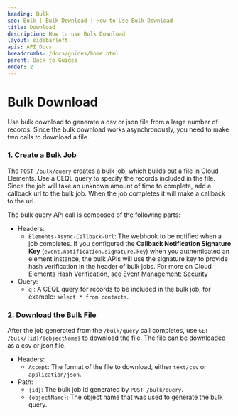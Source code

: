 ```yaml
---
heading: Bulk
seo: Bulk | Bulk Download | How to Use Bulk Download
title: Download
description: How to use Bulk Download
layout: sidebarleft
apis: API Docs
breadcrumbs: /docs/guides/home.html
parent: Back to Guides
order: 2
---
```


# Bulk Download

Use bulk download to generate a csv or json file from a large number of records. Since the bulk download works asynchronously, you need to make two calls to download a file.

### 1. Create a Bulk Job
The `POST /bulk/query` creates a bulk job, which builds out a file in Cloud Elements. Use a CEQL query to specify the records included in the file. Since the job will take an unknown amount of time to complete, add a callback url to the bulk job. When the job completes it will make a callback to the url.

The bulk query API call is composed of the following parts:

- Headers:
  - `Elements-Async-Callback-Url`: The webhook to be notified when a job completes. If you configured the **Callback Notification Signature Key** (`event.notification.signature.key`) when you authenticated an element instance, the bulk APIs will use the signature key to provide hash verification in the header of bulk jobs. For more on Cloud Elements Hash Verification, see [Event Management: Security](/docs/guides/event-management/security.html)
- Query:
  - `q` : A CEQL query for records to be included in the bulk job, for example: `select * from contacts`.

### 2. Download the Bulk File
After the job generated from the `/bulk/query` call completes, use `GET /bulk/{id}/{objectName}` to download the file. The file can be downloaded as a csv or json file.

- Headers:
  - `Accept`: The format of the file to download, either `text/csv` or `application/json`.
- Path:
  - `{id}`: The bulk job id generated by `POST /bulk/query`.
  - `{objectName}`: The object name that was used to generate the bulk query.
